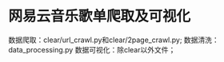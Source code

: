 # 网易云音乐歌单爬取及可视化
数据爬取：clear/url_crawl.py和clear/2page_crawl.py;
数据清洗：data_processing.py
数据可视化：除clear以外文件；
 
